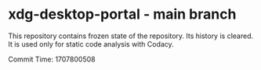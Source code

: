# xdg-desktop-portal - main branch

This repository contains frozen state of the repository.
Its history is cleared. It is used only for static code
analysis with Codacy.

Commit Time: 1707800508